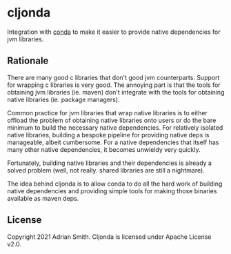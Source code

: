 # cljonda

Integration with [conda](https://github.com/conda/conda) to make it easier to provide native dependencies for jvm libraries.

## Rationale

There are many good c libraries that don't good jvm counterparts. Support for wrapping c libraries is very good. The annoying part is that the tools for obtaining jvm libraries (ie. maven) don't integrate with the tools for obtaining native libraries (ie. package managers).

Common practice for jvm libraries that wrap native libraries is to either offload the problem of obtaining native libraries onto users or do the bare minimum to build the necessary native dependencies. For relatively isolated native libraries, building a bespoke pipeline for providing native deps is manageable, albeit cumbersome. For a native dependencies that itself has many other native dependencies, it becomes unwieldy very quickly.

Fortunately, building native libraries and their dependencies is already a solved problem (well, not really. shared libraries are still a nightmare).

The idea behind cljonda is to allow conda to do all the hard work of building native dependencies and providing simple tools for making those binaries available as maven deps.

## License

Copyright 2021 Adrian Smith. Cljonda is licensed under Apache License v2.0.


